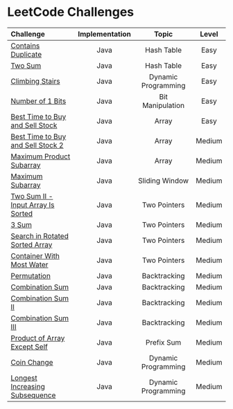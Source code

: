 # LeetCode Challenges

| Challenge                                                                                                                                                                           | Implementation |        Topic         | Level  |
|:------------------------------------------------------------------------------------------------------------------------------------------------------------------------------------|:--------------:|:--------------------:|:------:|
| [Contains Duplicate](https://github.com/Murillo/Leetcode-Challenges/blob/main/algorithms/ContainsDuplicate.md)                                                                      |      Java      |      Hash Table      |  Easy  |
| [Two Sum](https://github.com/Murillo/Leetcode-Challenges/blob/main/algorithms/TwoSum.md)                                                                                            |      Java      |      Hash Table      |  Easy  |
| [Climbing Stairs](https://github.com/Murillo/Leetcode-Challenges/blob/main/algorithms/ClimbingStairs.md)                                                                            |      Java      | Dynamic Programming  |  Easy  |
| [Number of 1 Bits](https://github.com/Murillo/Leetcode-Challenges/blob/main/algorithms/NumberOf1Bits.md)                                                                            |      Java      |   Bit Manipulation   |  Easy  |
| [Best Time to Buy and Sell Stock](https://github.com/Murillo/Leetcode-Challenges/blob/main/algorithms/BestTimeToBuyAndSellStock.md)                                                 |      Java      |        Array         |  Easy  |
| [Best Time to Buy and Sell Stock 2](https://github.com/Murillo/Leetcode-Challenges/blob/main/algorithms/BestTimeToBuyAndSellStock2.md)                                              |      Java      |        Array         | Medium |
| [Maximum Product Subarray](https://github.com/Murillo/Leetcode-Challenges/blob/main/algorithms/MaximumProductSubarray.md)                                                           |      Java      |        Array         | Medium |
| [Maximum Subarray](https://github.com/Murillo/Leetcode-Challenges/blob/main/algorithms/MaximumSubarray.md)                                                                          |      Java      |    Sliding Window    | Medium |
| [Two Sum II - Input Array Is Sorted](https://github.com/Murillo/Leetcode-Challenges/blob/main/algorithms/TwoSum2.md)                                                                |      Java      |     Two Pointers     | Medium |
| [3 Sum](https://github.com/Murillo/Leetcode-Challenges/blob/main/algorithms/ThreeSum.md)                                                                                            |      Java      |     Two Pointers     | Medium |
| [Search in Rotated Sorted Array](https://github.com/Murillo/Leetcode-Challenges/blob/main/algorithms/SearchInRotatedSortedArray.md)                                                 |      Java      |     Two Pointers     | Medium |
| [Container With Most Water](https://github.com/Murillo/Leetcode-Challenges/blob/main/algorithms/ContainerWithMostWater.md)                                                          |      Java      |     Two Pointers     | Medium |
| [Permutation](https://github.com/Murillo/Leetcode-Challenges/blob/main/algorithms/Permutation.md)                                                                                   |      Java      |     Backtracking     | Medium |
| [Combination Sum](https://github.com/Murillo/Leetcode-Challenges/blob/main/algorithms/CombinationSum.md)                                                                            |      Java      |     Backtracking     | Medium |
| [Combination Sum II](https://github.com/Murillo/Leetcode-Challenges/blob/main/algorithms/CombinationSum2.md)                                                                        |      Java      |     Backtracking     | Medium |
| [Combination Sum III](https://github.com/Murillo/Leetcode-Challenges/blob/main/algorithms/CombinationSum3.md)                                                                       |      Java      |     Backtracking     | Medium |
| [Product of Array Except Self](https://github.com/Murillo/Leetcode-Challenges/blob/main/algorithms/ProductOfArrayExceptSelf.md)                                                     |      Java      |      Prefix Sum      | Medium |
| [Coin Change](https://github.com/Murillo/Leetcode-Challenges/blob/main/algorithms/CoinChange.md)                                                                                    |      Java      | Dynamic Programming  | Medium |
| [Longest Increasing Subsequence](https://github.com/Murillo/Leetcode-Challenges/blob/main/algorithms/LongestIncreasingSubsequence.md)                                               |      Java      | Dynamic Programming  | Medium |